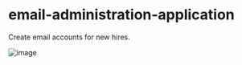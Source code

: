 # email-administration-application
 Create email accounts for new hires.

![image](https://user-images.githubusercontent.com/93167711/182210286-bd8d705b-5577-4c66-be53-92686c7c54d3.png)

